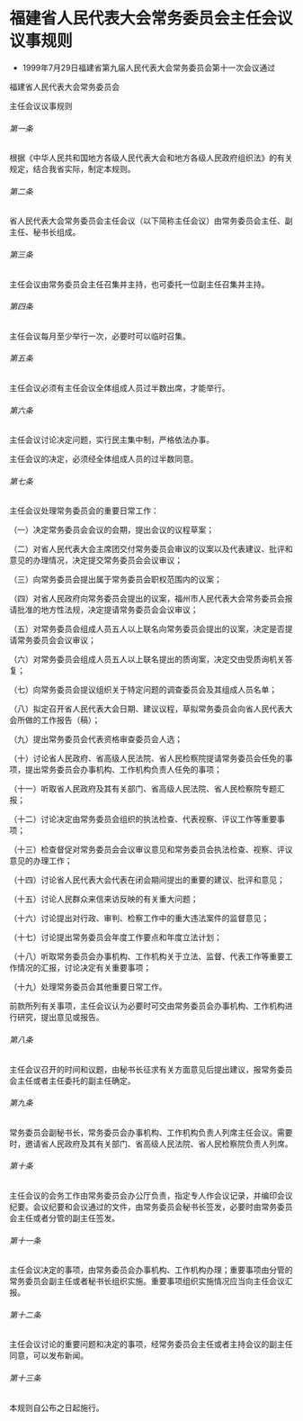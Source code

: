 # 福建省人民代表大会常务委员会主任会议议事规则

- 1999年7月29日福建省第九届人民代表大会常务委员会第十一次会议通过

<!-- INFO END -->

福建省人民代表大会常务委员会

主任会议议事规则

###### 第一条

根据《中华人民共和国地方各级人民代表大会和地方各级人民政府组织法》的有关规定，结合我省实际，制定本规则。

###### 第二条

省人民代表大会常务委员会主任会议（以下简称主任会议）由常务委员会主任、副主任、秘书长组成。

###### 第三条

主任会议由常务委员会主任召集并主持，也可委托一位副主任召集并主持。

###### 第四条

主任会议每月至少举行一次，必要时可以临时召集。

###### 第五条

主任会议必须有主任会议全体组成人员过半数出席，才能举行。

###### 第六条

主任会议讨论决定问题，实行民主集中制，严格依法办事。

主任会议的决定，必须经全体组成人员的过半数同意。

###### 第七条

主任会议处理常务委员会的重要日常工作：

（一）决定常务委员会会议的会期，提出会议的议程草案；

（二）对省人民代表大会主席团交付常务委员会审议的议案以及代表建议、批评和意见的办理情况，决定提交常务委员会会议审议；

（三）向常务委员会提出属于常务委员会职权范围内的议案；

（四）对省人民政府向常务委员会提出的议案，福州市人民代表大会常务委员会报请批准的地方性法规，决定提请常务委员会会议审议；

（五）对常务委员会组成人员五人以上联名向常务委员会提出的议案，决定是否提请常务委员会会议审议；

（六）对常务委员会组成人员五人以上联名提出的质询案，决定交由受质询机关答复；

（七）向常务委员会提议组织关于特定问题的调查委员会及其组成人员名单；

（八）拟定召开省人民代表大会日期、建议议程，草拟常务委员会向省人民代表大会所做的工作报告（稿）；

（九）提出常务委员会代表资格审查委员会人选；

（十）讨论省人民政府、省高级人民法院、省人民检察院提请常务委员会任免的事项，提出常务委员会办事机构、工作机构负责人任免的事项；

（十一）听取省人民政府及其有关部门、省高级人民法院、省人民检察院专题汇报；

（十二）讨论决定由常务委员会组织的执法检查、代表视察、评议工作等重要事项；

（十三）检查督促对常务委员会会议审议意见和常务委员会执法检查、视察、评议意见的办理工作；

（十四）讨论省人民代表大会代表在闭会期间提出的重要的建议、批评和意见；

（十五）讨论人民群众来信来访反映的有关重大问题；

（十六）讨论提出对行政、审判、检察工作中的重大违法案件的监督意见；

（十七）讨论提出常务委员会年度工作要点和年度立法计划；

（十八）听取常务委员会办事机构、工作机构关于立法、监督、代表工作等重要工作情况的汇报，讨论决定有关重要事项；

（十九）处理常务委员会其他重要日常工作。

前款所列有关事项，主任会议认为必要时可交由常务委员会办事机构、工作机构进行研究，提出意见或报告。

###### 第八条

主任会议召开的时间和议题，由秘书长征求有关方面意见后提出建议，报常务委员会主任或者主任委托的副主任确定。

###### 第九条

常务委员会副秘书长，常务委员会办事机构、工作机构负责人列席主任会议。需要时，邀请省人民政府及其有关部门、省高级人民法院、省人民检察院负责人列席。

###### 第十条

主任会议的会务工作由常务委员会办公厅负责，指定专人作会议记录，并编印会议纪要。会议纪要和会议通过的文件，由常务委员会秘书长签发，必要时由常务委员会主任或者分管的副主任签发。

###### 第十一条

主任会议决定的事项，由常务委员会办事机构、工作机构办理；重要事项由分管的常务委员会副主任或者秘书长组织实施。重要事项组织实施情况应当向主任会议汇报。

###### 第十二条

主任会议讨论的重要问题和决定的事项，经常务委员会主任或者主持会议的副主任同意，可以发布新闻。

###### 第十三条

本规则自公布之日起施行。

